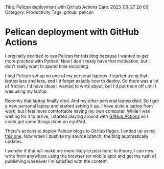 Title: Pelican deployment with GitHub Actions
Date: 2023-09-27 20:00
Category: Productivity
Tags: github, pelican

# Pelican deployment with GitHub Actions

I originally decided to use Pelican for this blog because I wanted to get more
practice with Python. Now I don't really have that motivation, but I don't
really want to spend time switching.

I had Pelican set up on one of my personal laptops. I started using that laptop
less and less, and I'd forget exactly how to deploy. So there was a lot of
friction. I'd have ideas I wanted to write about, but I'd put them off until I
was using my laptop.

Recently that laptop finally died. And my *other* personal laptop died. So I got
a new personal laptop and started setting it up. I have quite a laptop from
work, but I feel more comfortable having my own computer. While I was waiting
for it to arrive, I started playing around with [GitHub
Actions](https://github.com/features/actions) so I could get some things done on
my iPad.

There's actions to deploy Pelican blogs to GitHub Pages. I ended up using [this
one](https://github.com/bimbimprasetyoafif/pelican-simple). Now when I push to
my source branch, the blog automatically updates.

I wonder if that will make me more likely to post here. In theory, I can now
write from anywhere using the browser (or mobile app) and get the rush of
publishing whenever I'm satisfied with the content.

